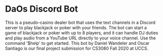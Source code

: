 # DaOs Discord Bot
This is a pseudo-casino dealer bot that uses the text channels in a Discord server to play blackjack or poker with your friends. The bot can start a game of blackjack or poker with up to 8 players, and it can handle DJ duties and play audio from a YouTube URL directly to your voice channel. Use the command '$help' to get started. This bot by Daniel Wandeler and Oscar Santiago is our final project submission for CS3080 Fall 2020 at UCCS.
